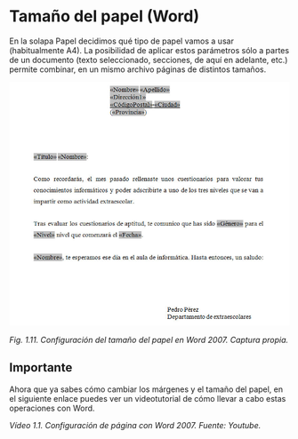 # Tamaño del papel (Word)

En la solapa Papel decidimos qué tipo de papel vamos a usar (habitualmente A4). La posibilidad de aplicar estos parámetros sólo a partes de un documento (texto seleccionado, secciones, de aquí en adelante, etc.) permite combinar, en un mismo archivo páginas de distintos tamaños.


![](img/Imagen_10.jpg)


_Fig. 1.11. Configuración del tamaño del papel en Word 2007. Captura propia._

## Importante

Ahora que ya sabes cómo cambiar los márgenes y el tamaño del papel, en el siguiente enlace puedes ver un videotutorial de cómo llevar a cabo estas operaciones con Word.

_Vídeo 1.1. Configuración de página con Word 2007. Fuente: Youtube._
